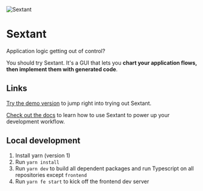 ![Sextant](./assets/sextant-demo-new.gif 'Sextant Logo')

# Sextant

Application logic getting out of control?

You should try Sextant. It's a GUI that lets you **chart your application flows, then implement them with generated code**.

## Links

[Try the demo version](https://demo.sextant.tools) to jump right into trying out Sextant.

[Check out the docs](https://demo.sextant.tools) to learn how to use Sextant to power up your development workflow.

## Local development

1. Install yarn (version 1)
2. Run `yarn install`
3. Run `yarn dev` to build all dependent packages and run Typescript on all repositories except `frontend`
4. Run `yarn fe start` to kick off the frontend dev server
